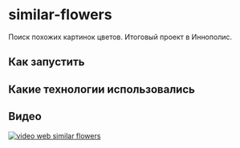 # similar-flowers
Поиск похожих картинок цветов. Итоговый проект в Иннополис.

## Как запустить

## Какие технологии использовались

## Видео
[![video web similar flowers](https://img.youtube.com/vi/QwYuu84FVjA/0.jpg)](https://www.youtube.com/watch?v=QwYuu84FVjA)
